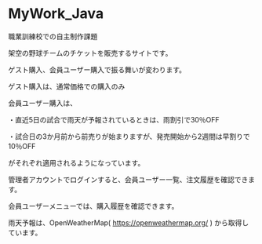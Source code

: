 # MyWork_Java
職業訓練校での自主制作課題

架空の野球チームのチケットを販売するサイトです。

ゲスト購入、会員ユーザー購入で振る舞いが変わります。

ゲスト購入は、通常価格での購入のみ

会員ユーザー購入は、

・直近5日の試合で雨天が予報されているときは、雨割引で30％OFF

・試合日の3か月前から前売りが始まりますが、発売開始から2週間は早割りで10％OFF

がそれぞれ適用されるようになっています。

管理者アカウントでログインすると、会員ユーザー一覧、注文履歴を確認できます。

会員ユーザーメニューでは、購入履歴を確認できます。

雨天予報は、OpenWeatherMap( https://openweathermap.org/ ) から取得しています。
